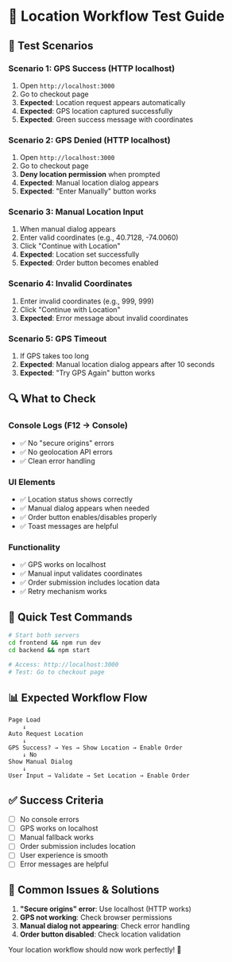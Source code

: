 # 📍 Location Workflow Test Guide

## 🧪 **Test Scenarios**

### **Scenario 1: GPS Success (HTTP localhost)**
1. Open `http://localhost:3000`
2. Go to checkout page
3. **Expected**: Location request appears automatically
4. **Expected**: GPS location captured successfully
5. **Expected**: Green success message with coordinates

### **Scenario 2: GPS Denied (HTTP localhost)**
1. Open `http://localhost:3000`
2. Go to checkout page
3. **Deny location permission** when prompted
4. **Expected**: Manual location dialog appears
5. **Expected**: "Enter Manually" button works

### **Scenario 3: Manual Location Input**
1. When manual dialog appears
2. Enter valid coordinates (e.g., 40.7128, -74.0060)
3. Click "Continue with Location"
4. **Expected**: Location set successfully
5. **Expected**: Order button becomes enabled

### **Scenario 4: Invalid Coordinates**
1. Enter invalid coordinates (e.g., 999, 999)
2. Click "Continue with Location"
3. **Expected**: Error message about invalid coordinates

### **Scenario 5: GPS Timeout**
1. If GPS takes too long
2. **Expected**: Manual location dialog appears after 10 seconds
3. **Expected**: "Try GPS Again" button works

## 🔍 **What to Check**

### **Console Logs (F12 → Console)**
- ✅ No "secure origins" errors
- ✅ No geolocation API errors
- ✅ Clean error handling

### **UI Elements**
- ✅ Location status shows correctly
- ✅ Manual dialog appears when needed
- ✅ Order button enables/disables properly
- ✅ Toast messages are helpful

### **Functionality**
- ✅ GPS works on localhost
- ✅ Manual input validates coordinates
- ✅ Order submission includes location data
- ✅ Retry mechanism works

## 🚀 **Quick Test Commands**

```bash
# Start both servers
cd frontend && npm run dev
cd backend && npm start

# Access: http://localhost:3000
# Test: Go to checkout page
```

## 📊 **Expected Workflow Flow**

```
Page Load
    ↓
Auto Request Location
    ↓
GPS Success? → Yes → Show Location → Enable Order
    ↓ No
Show Manual Dialog
    ↓
User Input → Validate → Set Location → Enable Order
```

## ✅ **Success Criteria**

- [ ] No console errors
- [ ] GPS works on localhost
- [ ] Manual fallback works
- [ ] Order submission includes location
- [ ] User experience is smooth
- [ ] Error messages are helpful

## 🐛 **Common Issues & Solutions**

1. **"Secure origins" error**: Use localhost (HTTP works)
2. **GPS not working**: Check browser permissions
3. **Manual dialog not appearing**: Check error handling
4. **Order button disabled**: Check location validation

Your location workflow should now work perfectly! 🎉

